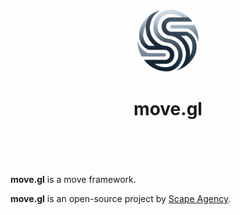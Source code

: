 <header>
<p align="center">
    <img src="assets/image/stylescape-logo-transparant.png" width="20%" height="20%" alt="Stylescape Logo">
</p>
<h1 align='center' style='border-bottom: none;'>move.gl</h1>
<!-- <h3 align='center'></h3> -->
</header>
<br/>

**move.gl** is a move framework.

**move.gl** is an open-source project by [Scape Agency](https://www.scape.agency "Scape Agency website").
